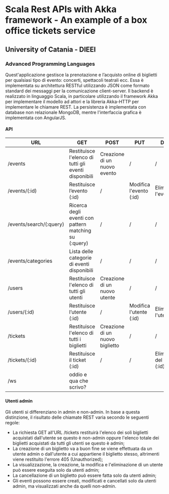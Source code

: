 # Scala Rest APIs with Akka framework - An example of a box office tickets service
## University of Catania - DIEEI
###  Advanced Programming Languages

Quest'applicazione gestisce la prenotazione e l’acquisto online di biglietti per qualsiasi tipo di evento: concerti, spettacoli teatrali ecc. Essa è implementata su architettura RESTful utilizzando JSON come formato standard dei messaggi per la comunicazione client-server.
Il backend è realizzato in linguaggio Scala, in particolare utilizzando il framework Akka per implementare il modello ad attori e la libreria Akka-HTTP per implementare le chiamare REST.
La persistenza è implementata con database non relazionale MongoDB, mentre l'interfaccia grafica è implementata con AngularJS.


#### API
| URL                    |  GET |  POST  |  PUT  | DELETE |
| ---------------------- |------| ------ | ----- | ------ |
| /events                | Restituisce l'elenco di tutti gli eventi disponibili | Creazione di un nuovo evento| / | / |
| /events/(:id)          | Restituisce l’evento (:id) | / | Modifica l'evento (:id) | Elimina l'evento (:id) |
| /events/search/(:query)| Ricerca degli eventi con pattern matching su (:query)| / | / | / |
| /events/categories     | Lista delle categorie di eventi disponibili| / | / | / |
| /users                 | Restituisce l'elenco di tutti gli utenti | Creazione di un nuovo utente| / | / |
| /users/(:id)           | Restituisce l’utente (:id) | / | Modifica l'utente (:id) | Elimina l'utente (:id) |
| /tickets               | Restituisce l'elenco di tutti i biglietti | Creazione di un nuovo biglietto | / | / |
| /tickets/(:id)         | Restituisce il ticket (:id) | / | / | Eliminazione del ticket (:id) |
| /ws |oddio e qua che scrivo? 

#### Utenti admin
Gli utenti si differenziano in admin e non-admin. In base a questa distinzione, il risultato delle chiamate REST varia secondo le seguenti regole: 
* La richiesta GET all'URL /tickets restituirà l'elenco dei soli biglietti acquistati dall'utente se questo è non-admin oppure l'elenco totale dei biglietti acquistati da tutti gli utenti se questo è admin;
* La creazione di un biglietto va a buon fine se viene effettuata da un utente admin o dall'utente a cui appartiene il biglietto stesso, altrimenti viene restituito l'errore 405 (Unauthorized);
* La visualizzazione, la creazione, la modifica e l'eliminazione di un utente può essere eseguita solo da utenti admin;
* La cancellazione di un biglietto può essere fatta solo da utenti admin;
* Gli eventi possono essere creati, modificati e cancellati solo da utenti admin, ma visualizzati anche da quelli non-admin.

